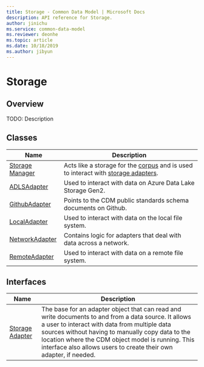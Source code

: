 ```yaml
---
title: Storage - Common Data Model | Microsoft Docs
description: API reference for Storage.
author: jinichu
ms.service: common-data-model
ms.reviewer: deonhe 
ms.topic: article
ms.date: 10/18/2019
ms.author: jibyun
---
```


# Storage

## Overview
TODO: Description

## Classes
|Name|Description|
|---|---|
|[Storage Manager](storagemanager.md)|Acts like a storage for the [corpus](../cdm/corpus.md) and is used to interact with [storage adapters](storageadapter.md).|
|[ADLSAdapter](adlsadapter.md)|Used to interact with data on Azure Data Lake Storage Gen2.|
|[GithubAdapter](githubadapter.md)|Points to the CDM public standards schema documents on Github.|
|[LocalAdapter](localadapter.md)|Used to interact with data on the local file system.|
|[NetworkAdapter](networkadapter.md)|Contains logic for adapters that deal with data across a network.|
|[RemoteAdapter](remoteadapter.md)|Used to interact with data on a remote file system.|

## Interfaces
|Name|Description|
|---|---|
|[Storage Adapter](storageadapter.md)|The base for an adapter object that can read and write documents to and from a data source. It allows a user to interact with data from multiple data sources without having to manually copy data to the location where the CDM object model is running. This interface also allows users to create their own adapter, if needed.|